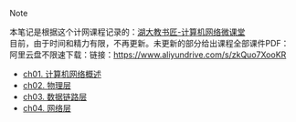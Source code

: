 > [!NOTE]
> 本笔记是根据这个计网课程记录的：[湖大教书匠-计算机网络微课堂](https://www.bilibili.com/video/BV1c4411d7jb?from=search&seid=17307013788614949776)  
> 目前，由于时间和精力有限，不再更新。未更新的部分给出课程全部课件PDF：  
> 阿里云盘不限速下载：链接：https://www.aliyundrive.com/s/zkQuo7XooKR

- [ch01. 计算机网络概述](C-Network/ch01)
- [ch02. 物理层](C-Network/ch02)
- [ch03. 数据链路层](C-Network/ch03)
- [ch04. 网络层](C-Network/ch04)